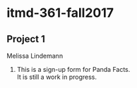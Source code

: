# itmd-361-fall2017
## Project 1
Melissa Lindemann
<ol>
  <li>This is a sign-up form for Panda Facts. </li>
  </li> It is still a work in progress.</li>
</ol>
